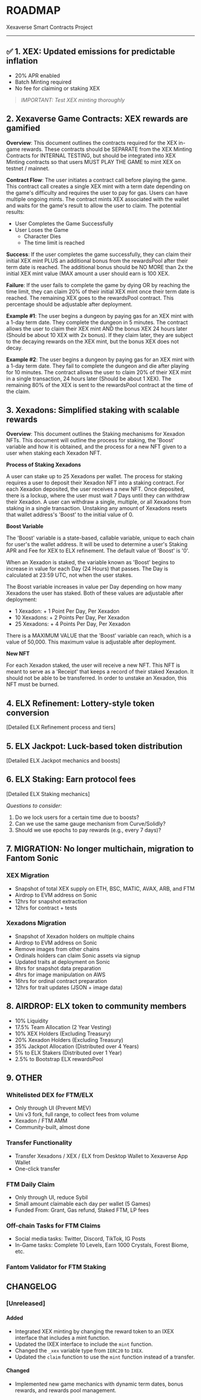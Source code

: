 # ROADMAP

Xexaverse Smart Contracts Project

---

## ✅ 1. XEX: Updated emissions for predictable inflation

-   20% APR enabled
-   Batch Minting required
-   No fee for claiming or staking XEX

> _IMPORTANT: Test XEX minting thoroughly_

## 2. Xexaverse Game Contracts: XEX rewards are gamified

**Overview**: This document outlines the contracts required for the XEX in-game rewards. These contracts should be SEPARATE from the XEX Minting Contracts for INTERNAL TESTING, but should be integrated into XEX Minting contracts so that users MUST PLAY THE GAME to mint XEX on testnet / mainnet.

**Contract Flow**: The user initiates a contract call before playing the game. This contract call creates a single XEX mint with a term date depending on the game's difficulty and requires the user to pay for gas. Users can have multiple ongoing mints. The contract mints XEX associated with the wallet and waits for the game's result to allow the user to claim. The potential results:

-   User Completes the Game Successfully
-   User Loses the Game
    -   Character Dies
    -   The time limit is reached

**Success**: If the user completes the game successfully, they can claim their initial XEX mint PLUS an additional bonus from the rewardsPool after their term date is reached. The additional bonus should be NO MORE than 2x the initial XEX mint value (MAX amount a user should earn is 100 XEX.

**Failure**: If the user fails to complete the game by dying OR by reaching the time limit, they can claim 20% of their initial XEX mint once their term date is reached. The remaining XEX goes to the rewardsPool contract. This percentage should be adjustable after deployment.

**Example #1**: The user begins a dungeon by paying gas for an XEX mint with a 1-day term date. They complete the dungeon in 5 minutes. The contract allows the user to claim their XEX mint AND the bonus XEX 24 hours later (Should be about 10 XEX with 2x bonus). If they claim later, they are subject to the decaying rewards on the XEX mint, but the bonus XEX does not decay.

**Example #2**: The user begins a dungeon by paying gas for an XEX mint with a 1-day term date. They fail to complete the dungeon and die after playing for 10 minutes. The contract allows the user to claim 20% of their XEX mint in a single transaction, 24 hours later (Should be about 1 XEX). The remaining 80% of the XEX is sent to the rewardsPool contract at the time of the claim.

## 3. Xexadons: Simplified staking with scalable rewards

**Overview**: This document outlines the Staking mechanisms for Xexadon NFTs. This document will outline the process for staking, the 'Boost' variable and how it is obtained, and the process for a new NFT given to a user when staking each Xexadon NFT.

**Process of Staking Xexadons**

A user can stake up to 25 Xexadons per wallet. The process for staking requires a user to deposit their Xexadon NFT into a staking contract. For each Xexadon deposited, the user receives a new NFT. Once deposited, there is a lockup, where the user must wait 7 Days until they can withdraw their Xexadon. A user can withdraw a single, multiple, or all Xexadons from staking in a single transaction. Unstaking any amount of Xexadons resets that wallet address's 'Boost' to the initial value of 0.

**Boost Variable**

The 'Boost' variable is a state-based, callable variable, unique to each chain for user's the wallet address. It will be used to determine a user's Staking APR and Fee for XEX to ELX refinement. The default value of 'Boost' is '0'.

When an Xexadon is staked, the variable known as 'Boost' begins to increase in value for each Day (24 Hours) that passes. The Day is calculated at 23:59 UTC, not when the user stakes.

The Boost variable increases in value per Day depending on how many Xexadons the user has staked. Both of these values are adjustable after deployment:

-   1 Xexadon: + 1 Point Per Day, Per Xexadon
-   10 Xexadons: + 2 Points Per Day, Per Xexadon
-   25 Xexadons: + 4 Points Per Day, Per Xexadon

There is a MAXIMUM VALUE that the 'Boost' variable can reach, which is a value of 50,000. This maximum value is adjustable after deployment.

**New NFT**

For each Xexadon staked, the user will receive a new NFT. This NFT is meant to serve as a 'Receipt' that keeps a record of their staked Xexadon. It should not be able to be transferred. In order to unstake an Xexadon, this NFT must be burned.

## 4. ELX Refinement: Lottery-style token conversion

[Detailed ELX Refinement process and tiers]

## 5. ELX Jackpot: Luck-based token distribution

[Detailed ELX Jackpot mechanics and boosts]

## 6. ELX Staking: Earn protocol fees

[Detailed ELX Staking mechanics]

_Questions to consider:_

1. Do we lock users for a certain time due to boosts?
2. Can we use the same gauge mechanism from Curve/Solidly?
3. Should we use epochs to pay rewards (e.g., every 7 days)?

## 7. MIGRATION: No longer multichain, migration to Fantom Sonic

### XEX Migration

-   Snapshot of total XEX supply on ETH, BSC, MATIC, AVAX, ARB, and FTM
-   Airdrop to EVM address on Sonic
-   12hrs for snapshot extraction
-   12hrs for contract + tests

### Xexadons Migration

-   Snapshot of Xexadon holders on multiple chains
-   Airdrop to EVM address on Sonic
-   Remove images from other chains
-   Ordinals holders can claim Sonic assets via signup
-   Updated traits at deployment on Sonic
-   8hrs for snapshot data preparation
-   4hrs for image manipulation on AWS
-   16hrs for ordinal contract preparation
-   12hrs for trait updates (JSON + image data)

## 8. AIRDROP: ELX token to community members

-   10% Liquidity
-   17.5% Team Allocation (2 Year Vesting)
-   10% XEX Holders (Excluding Treasury)
-   20% Xexadon Holders (Excluding Treasury)
-   35% Jackpot Allocation (Distributed over 4 Years)
-   5% to ELX Stakers (Distributed over 1 Year)
-   2.5% to Bootstrap ELX rewardsPool

## 9. OTHER

### Whitelisted DEX for FTM/ELX

-   Only through UI (Prevent MEV)
-   Uni v3 fork, full range, to collect fees from volume
-   Xexadon / FTM AMM
-   Community-built, almost done

### Transfer Functionality

-   Transfer Xexadons / XEX / ELX from Desktop Wallet to Xexaverse App Wallet
-   One-click transfer

### FTM Daily Claim

-   Only through UI, reduce Sybil
-   Small amount claimable each day per wallet (5 Games)
-   Funded From: Grant, Gas refund, Staked FTM, LP fees

### Off-chain Tasks for FTM Claims

-   Social media tasks: Twitter, Discord, TikTok, IG Posts
-   In-Game tasks: Complete 10 Levels, Earn 1000 Crystals, Forest Biome, etc.

### Fantom Validator for FTM Staking

## CHANGELOG

### [Unreleased]

#### Added
- Integrated XEX minting by changing the reward token to an IXEX interface that includes a mint function.
- Updated the IXEX interface to include the `mint` function.
- Changed the `_xex` variable type from `IERC20` to `IXEX`.
- Updated the `claim` function to use the `mint` function instead of a transfer.

#### Changed
- Implemented new game mechanics with dynamic term dates, bonus rewards, and rewards pool management.

